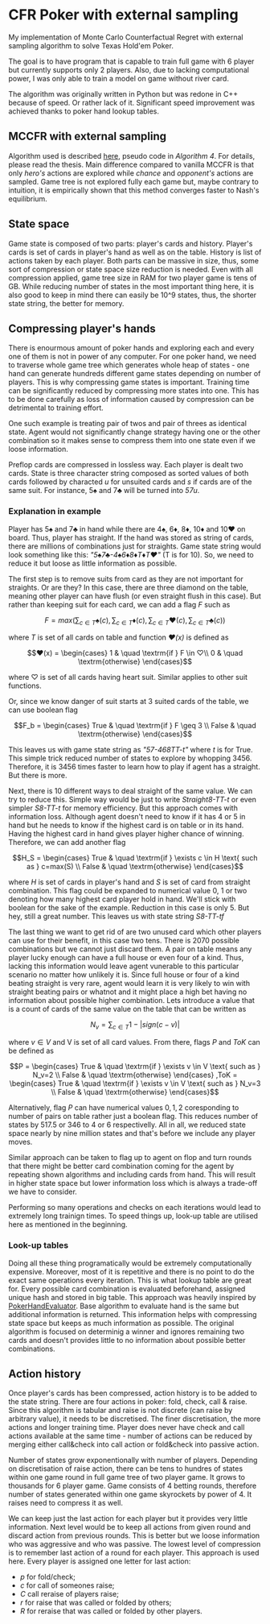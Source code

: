 # CFR Poker with external sampling

My implementation of Monte Carlo Counterfactual Regret with external sampling algorithm to solve Texas Hold'em Poker.

The goal is to have program that is capable to train full game with 6 player but currently supports only 2 players. Also, due to lacking computational power, I was only able to train a model on game without river card.

The algorithm was originally written in Python but was redone in C++ because of speed. Or rather lack of it. Significant speed improvement was achieved thanks to poker hand lookup tables. 

## MCCFR with external sampling

Algorithm used is described [here](https://www.mlanctot.info/files/papers/PhD_Thesis_MarcLanctot.pdf), pseudo code in *Algorithm 4*. For details, please read the thesis. Main difference compared to vanilla MCCFR is that only *hero's* actions are explored while *chance* and *opponent's* actions are sampled. Game tree is not explored fully each game but, maybe contrary to intuition, it is empirically shown that this method converges faster to Nash's equilibrium.

## State space

Game state is composed of two parts: player's cards and history. Player's cards is set of cards in player's hand as well as on the table. History is list of actions taken by each player. Both parts can be massive in size, thus, some sort of compression or state space size reduction is needed. Even with all compression applied, game tree size in RAM for two player game is tens of GB. While reducing number of states in the most important thing here, it is also good to keep in mind there can easily be 10^9 states, thus, the shorter state string, the better for memory.

## Compressing player's hands

There is enourmous amount of poker hands and exploring each and every one of them is not in power of any computer. For one poker hand, we need to traverse whole game tree which generates whole heap of states - one hand can generate hundreds different game states depending on number of players. This is why compressing game states is important. Training time can be significantly reduced by compressing more states into one. This has to be done carefully as loss of information caused by compression can be detrimental to training effort.

One such example is treating pair of twos and pair of threes as identical state. Agent would not significantly change strategy having one or the other combination so it makes sense to compress them into one state even if we loose information.

Preflop cards are compressed in lossless way. Each player is dealt two cards. State is three character string composed as sorted values of both cards followed by characted *u* for unsuited cards and *s* if cards are of the same suit. For instance, 5♠ and 7♣ will be turned into *57u*.

### Explanation in example

Player has 5♠ and 7♣ in hand while there are 4♠, 6♦, 8♦, 10♦ and 10♥ on board. Thus, player has straight. If the hand was stored as string of cards, there are millions of combinations just for straights. Game state string would look something like this: *"5♠7♣-4♠6♦8♦T♦T♥"* (T is for 10). So, we need to reduce it but loose as little information as possible. 

The first step is to remove suits from card as they are not important for straights. Or are they? In this case, there are three diamond on the table, meaning other player can have flush (or even straight flush in this case). But rather than keeping suit for each card, we can add a flag *F* such as

$$F = max \left( 
    \sum_{c \in T} ♠(c), 
    \sum_{c \in T} ♦(c), 
    \sum_{c \in T} ♥(c), 
    \sum_{c \in T} ♣(c) 
    \right)$$

where *T* is set of all cards on table and function *♥(x)* is defined as

$$♥(x) = 
  \begin{cases}
    1 & \quad \textrm{if } F \in ♡\\
    0 & \quad \textrm{otherwise}
  \end{cases}$$

where ♡ is set of all cards having heart suit. Similar applies to other suit functions.

Or, since we know danger of suit starts at 3 suited cards of the table, we can use boolean flag

$$F_b = \begin{cases}
    True & \quad \textrm{if } F \geq 3 \\ 
    False & \quad \textrm{otherwise} 
  \end{cases}$$

This leaves us with game state string as *"57-468TT-t"* where *t* is for True. This simple trick reduced number of states to explore by whopping 3456. Therefore, it is 3456 times faster to learn how to play if agent has a straight. But there is more.

Next, there is 10 different ways to deal straight of the same value. We can try to reduce this. Simple way would be just to write *Straight8-TT-t* or even simpler *S8-TT-t* for memory efficiency. But this approach comes with information loss. Although agent doesn't need to know if it has 4 or 5 in hand but he needs to know if the highest card is on table or in its hand. Having the highest card in hand gives player higher chance of winning. Therefore, we can add another flag

$$H_S = \begin{cases}
    True & \quad \textrm{if } \exists c \in H \text{ such as } c=max(S) \\ 
    False & \quad \textrm{otherwise}
  \end{cases}$$

where *H* is set of cards in player's hand and *S* is set of card from straight combination. This flag could be expanded to numerical value 0, 1 or two denoting how many highest card player hold in hand. We'll stick with boolean for the sake of the example. Reduction in this case is only 5. But hey, still a great number. This leaves us with state string *S8-TT-tf* 

The last thing we want to get rid of are two unused card which other players can use for their benefit, in this case two tens. There is 2070 possible combinations but we cannot just discard them. A pair on table means any player lucky enough can have a full house or even four of a kind. Thus, lacking this information would leave agent vunerable to this particular scenario no matter how unlikely it is. Since full house or four of a kind beating straight is very rare, agent would learn it is very likely to win with straight beating pairs or whatnot and it might place a high bet having no information about possible higher combination. Lets introduce a value that is a count of cards of the same value on the table that can be written as

$$N_v = \sum_{c \in T} 1 - \left|sign(c-v)\right|$$

where $v \in V$ and V is set of all card values. From there, flags *P* and *ToK* can be defined as

$$P = \begin{cases}
    True & \quad \textrm{if } \exists v \in V \text{ such as } N_v=2 \\ 
    False & \quad \textrm{otherwise}
  \end{cases}
  ,ToK =  \begin{cases}
    True & \quad \textrm{if } \exists v \in V \text{ such as } N_v=3 \\ 
    False & \quad \textrm{otherwise} 
  \end{cases}$$

Alternatively, flag *P* can have numerical values ${0, 1, 2}$ coresponding to number of pairs on table rather just a boolean flag. This reduces number of states by 517.5 or 346 to 4 or 6 respectivelly. All in all, we reduced state space nearly by nine million states and that's before we include any player moves.

Similar approach can be taken to flag up to agent on flop and turn rounds that there might be better card combination coming for the agent by repeating shown algorithms and including cards from hand. This will result in higher state space but lower information loss which is always a trade-off we have to consider.

Performing so many operations and checks on each iterations would lead to extremely long trainign times. To speed things up, look-up table are utilised here as mentioned in the beginning.

### Look-up tables

Doing all these thing programatically would be extremely computationally expensive. Moreover, most of it is repetitive and there is no point to do the exact same operations every iteration. This is what lookup table are great for. Every possible card combination is evaluated beforehand, assigned unique hash and stored in big table. This approach was heavily inspired by [PokerHandEvaluator](https://github.com/HenryRLee/PokerHandEvaluatorhttps:/). Base algorithm to evaluate hand is the same but additional information is returned. This information helps with compressing state space but keeps as much information as possible. The original algorithm is focused on determinig a winner and ignores remaining two cards and doesn't provides little to no information about possible better combinations.

## Action history

Once player's cards has been compressed, action history is to be added to the state string. There are four actions in poker: fold, check, call & raise. Since this algorithm is tabular and raise is not discrete (can raise by arbitrary value), it needs to be discretised. The finer discretisation, the more actions and longer training time. Player does never have check and call actions available at the same time - number of actions can be reduced by merging either call&check into call action or fold&check into passive action.

Number of states grow exponentionally with number of players. Depending on discretisation of raise action, there can be tens to hundres of states within one game round in full game tree of two player game. It grows to thousands for 6 player game. Game consists of 4 betting rounds, therefore number of states generated within one game skyrockets by power of 4. It raises need to compress it as well.

We can keep just the last action for each player but it provides very little information. Next level would be to keep all actions from given round and discard action from previous rounds. This is better but we loose information who was aggressive and who was passive. The lowest level of compression is to remember last action of a round for each player. This approach is used here. Every player is assigned one letter for last action:
- *p* for fold/check;
- *c* for call of someones raise;
- *C* call reraise of players raise;
- *r* for raise that was called or folded by others;
- *R* for reraise that was called or folded by other players.